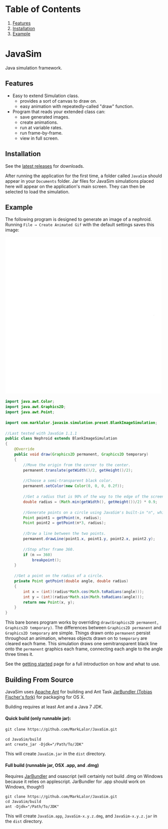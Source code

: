 # Table of Contents
1. [Features](#features)
2. [Installation](#installation)
3. [Example](#example)

# JavaSim

Java simulation framework.

## Features

 * Easy to extend Simulation class.
   * provides a sort of canvas to draw on.
   * easy animation with repeatedly-called "draw" function.
 * Program that reads your extended class can:
   * save generated images.
   * create animations.
   * run at variable rates.
   * run frame-by-frame.
   * view in full screen.

## Installation

See the [latest releases](https://github.com/MarkLalor/JavaSim/releases/latest) for downloads.

After running the application for the first time, a folder called `JavaSim` should appear in
your `Documents` folder. Jar files for JavaSim simulations placed here will appear on the application's
main screen. They can then be selected to load the simulation. 

## Example

The following program is designed to generate an image of a nephroid. Running `File → Create Animated Gif`
with the default settings saves this image:

![Nephroid Example](https://raw.githubusercontent.com/MarkLalor/JavaSim/master/examples/Nephroid.gif)

```java
import java.awt.Color;
import java.awt.Graphics2D;
import java.awt.Point;

import com.marklalor.javasim.simulation.preset.BlankImageSimulation;

//Last tested with JavaSim 1.1.1
public class Nephroid extends BlankImageSimulation
{	
	@Override
	public void draw(Graphics2D permanent, Graphics2D temporary)
	{
		//Move the origin from the corner to the center.
		permanent.translate(getWidth()/2, getHeight()/2);
		
		//Choose a semi-transparent black color.
		permanent.setColor(new Color(0, 0, 0, 0.2f));
		
		//Get a radius that is 90% of the way to the edge of the screen.
		double radius = (Math.min(getWidth(), getHeight())/2) * 0.9;
		
		//Generate points on a circle using JavaSim's built-in "n", which automatically increments.
		Point point1 = getPoint(n, radius);
		Point point2 = getPoint(n*3, radius);
		
		//Draw a line between the two points.
		permanent.drawLine(point1.x, point1.y, point2.x, point2.y);
		
		//Stop after frame 360.
		if (n == 360)
			breakpoint();
	}
	
	//Get a point on the radius of a circle.
	private Point getPoint(double angle, double radius)
	{
		int x = (int)(radius*Math.cos(Math.toRadians(angle)));
		int y = (int)(radius*Math.sin(Math.toRadians(angle)));
		return new Point(x, y);
	}
}
```

This bare bones program works by overriding `draw(Graphics2D permanent, Graphics2D temporary)`.
The differences between `Graphics2D permanent` and `Graphics2D temporary`
are simple. Things drawn onto `permanent` persist throughout an animation, whereas objects drawn on to `temporary`
are cleared each frame.
This simulation draws one semitransparent black line onto the `permanent` graphics each frame, connecting each angle to the angle three times it.

See the [getting started](https://github.com/MarkLalor/JavaSim/wiki/Getting-Started) page for a full introduction on how and what to use.

## Building From Source

JavaSim uses [Apache Ant](http://ant.apache.org) for building and Ant Task [JarBundler (Tobias Fischer's fork)](https://github.com/tofi86/Jarbundler) for packaging for OS X.

Building requires at least Ant and a Java 7 JDK.

#### Quick build (only runnable jar):

```shell
git clone https://github.com/MarkLalor/JavaSim.git

cd JavaSim/build
ant create_jar -Djdk="/Path/To/JDK"
```

This will create `JavaSim.jar` in the `dist` directory.

#### Full build (runnable jar, OSX .app, and .dmg)
Requires [JarBundler](https://github.com/tofi86/Jarbundler) and osascript (will certainly not build .dmg on Windows because it relies on applescript. JarBundler for .app should work on Windows, though!) 

```shell
git clone https://github.com/MarkLalor/JavaSim.git
cd JavaSim/build
ant -Djdk="/Path/To/JDK"
```

This will create `JavaSim.app`, `JavaSim-x.y.z.dmg`, and `JavaSim-x.y.z.jar` in the `dist` directory.